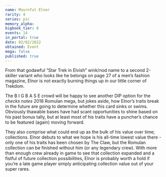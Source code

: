 ```yaml
---
name: Mournful Elnor
rarity: 4
series: pic
memory_alpha:
bigbook_tier: 8
events: 14
in_portal: true
date: 02/02/2022
obtained: Event
mega: false
published: true
---
```


From that godawful “Star Trek in Elvish” wink/nod name to a second 2-skiller variant who looks like he belongs on page 27 of a men’s fashion magazine, Elnor is not exactly burning things up in our little corner of Trekdom. 

The B I G B A S E crowd will be happy to see another DIP option for the *checks notes* 2018 Romulan mega, but jokes aside, how Elnor’s traits break in the future are going to determine whether this card sinks or swims. Obviously thawable bases have had scant opportunities to shine based on his past bonus tally, but at least most of his traits have a puncher’s chance to be featured (again) moving forward.

They also comprise what could end up as the bulk of his value over time; collections. Elnor debuts to what we hope is his all-time lowest value there - only one of his traits has been chosen by The Claw, but the Romulan collection can be finished without him (or any legendary crew). With more than enough crew already in game to see that collection expanded and a fistful of future collection possibilities, Elnor is probably worth a hold if you’re a late game player simply anticipating collection value out of your super rares.
